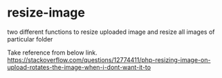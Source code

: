 # resize-image
two different functions to resize uploaded image and resize all images of particular folder 

Take reference from below link.
https://stackoverflow.com/questions/12774411/php-resizing-image-on-upload-rotates-the-image-when-i-dont-want-it-to
